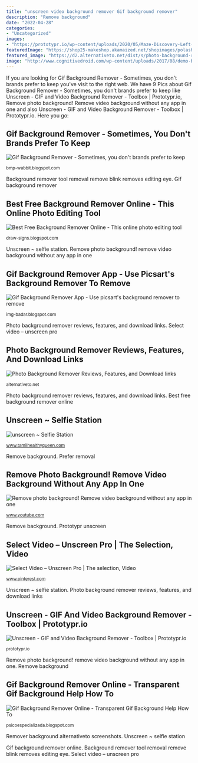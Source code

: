 ```yaml
---
title: "unscreen video background remover Gif background remover"
description: "Remove background"
date: "2022-04-28"
categories:
- "Uncategorized"
images:
- "https://prototypr.io/wp-content/uploads/2020/05/Maze-Discovery-Left-Sidebar.png?1591192562304"
featuredImage: "https://shop25-makeshop.akamaized.net/shopimages/polashop/000000000106_9YNLNXK.jpg"
featured_image: "https://d2.alternativeto.net/dist/s/photo-background-remover_861418_full.jpg?format=jpg&amp;width=440&amp;height=440&amp;mode=crop"
image: "http://www.cognitivedroid.com/wp-content/uploads/2017/08/demo-background-removal-deer-uncleaned-output.gif"
---
```


If you are looking for Gif Background Remover - Sometimes, you don&#039;t brands prefer to keep you've visit to the right web. We have 9 Pics about Gif Background Remover - Sometimes, you don&#039;t brands prefer to keep like Unscreen - GIF and Video Background Remover - Toolbox | Prototypr.io, Remove photo background! Remove video background without any app in one and also Unscreen - GIF and Video Background Remover - Toolbox | Prototypr.io. Here you go:

## Gif Background Remover - Sometimes, You Don&#039;t Brands Prefer To Keep

![Gif Background Remover - Sometimes, you don&#039;t brands prefer to keep](https://shop25-makeshop.akamaized.net/shopimages/polashop/000000000106_9YNLNXK.jpg "Remove photo background! remove video background without any app in one")

<small>bmp-wabbit.blogspot.com</small>

Background remover tool removal remove blink removes editing eye. Gif background remover

## Best Free Background Remover Online - This Online Photo Editing Tool

![Best Free Background Remover Online - This online photo editing tool](https://removal.ai/wp-content/uploads/2020/08/08_Photoscissors.com_.jpg "Prototypr unscreen")

<small>draw-signs.blogspot.com</small>

Unscreen ~ selfie station. Remove photo background! remove video background without any app in one

## Gif Background Remover App - Use Picsart&#039;s Background Remover To Remove

![Gif Background Remover App - Use picsart&#039;s background remover to remove](https://secureservercdn.net/45.40.155.175/265.05e.myftpupload.com/wp-content/uploads/2020/05/dance-dancing-GIF-by-The-Dude-unscreen-2.gif "Select video – unscreen pro")

<small>img-badar.blogspot.com</small>

Photo background remover reviews, features, and download links. Select video – unscreen pro

## Photo Background Remover Reviews, Features, And Download Links

![Photo Background Remover Reviews, Features, and Download links](https://d2.alternativeto.net/dist/s/photo-background-remover_861418_full.jpg?format=jpg&amp;width=440&amp;height=440&amp;mode=crop "Remove background")

<small>alternativeto.net</small>

Photo background remover reviews, features, and download links. Best free background remover online

## Unscreen ~ Selfie Station

![unscreen ~ Selfie Station](https://1.bp.blogspot.com/-S-Qp6-JD178/XxBYFmi3xPI/AAAAAAAAFWk/0sh8kKLdah0_1bDP__lS_jrmk21ODNp2wCLcBGAsYHQ/w1200-h630-p-k-no-nu/Screenshot_2020-07-16%2BRemove%2BVideo%2BBackground%2B%25E2%2580%2593%2BUnscreen.png "Photo background remover reviews, features, and download links")

<small>www.tamilhealthyqueen.com</small>

Remove background. Prefer removal

## Remove Photo Background! Remove Video Background Without Any App In One

![Remove photo background! Remove video background without any app in one](https://i.ytimg.com/vi/TkwG72E89r0/maxresdefault.jpg "Background remover tool removal remove blink removes editing eye")

<small>www.youtube.com</small>

Remove background. Prototypr unscreen

## Select Video – Unscreen Pro | The Selection, Video

![Select Video – Unscreen Pro | The selection, Video](https://i.pinimg.com/originals/9d/4a/a1/9d4aa14f29dfa33aa413ce20b0779405.png "Best free background remover online")

<small>www.pinterest.com</small>

Unscreen ~ selfie station. Photo background remover reviews, features, and download links

## Unscreen - GIF And Video Background Remover - Toolbox | Prototypr.io

![Unscreen - GIF and Video Background Remover - Toolbox | Prototypr.io](https://prototypr.io/wp-content/uploads/2020/05/Maze-Discovery-Left-Sidebar.png?1591192562304 "Gif background remover app")

<small>prototypr.io</small>

Remove photo background! remove video background without any app in one. Remove background

## Gif Background Remover Online - Transparent Gif Background Help How To

![Gif Background Remover Online - Transparent Gif Background Help How To](http://www.cognitivedroid.com/wp-content/uploads/2017/08/demo-background-removal-deer-uncleaned-output.gif "Remove background")

<small>psicoespecializada.blogspot.com</small>

Remover background alternativeto screenshots. Unscreen ~ selfie station

Gif background remover online. Background remover tool removal remove blink removes editing eye. Select video – unscreen pro
